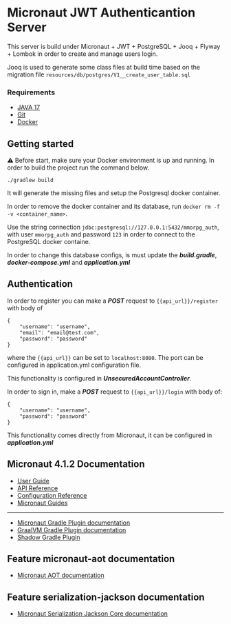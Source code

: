 # Micronaut JWT Authenticantion Server
This server is build under Micronaut + JWT + PostgreSQL + Jooq + Flyway + Lombok in order to create and manage users login.

Jooq is used to generate some class files at build time based on the migration file `resources/db/postgres/V1__create_user_table.sql`

### Requirements
* [JAVA 17](https://www.oracle.com/java/technologies/javase/jdk17-archive-downloads.html)
* [Git](https://git-scm.com/)
* [Docker](https://www.docker.com/products/docker-desktop/)
## Getting started

:warning: Before start, make sure your Docker environment is up and running.
In order to build the project run the command below.
```
./gradlew build
```
It will generate the missing files and setup the Postgresql docker container.

In order to remove the docker container and its database, run `docker rm -f -v <container_name>`.

Use the string connection `jdbc:postgresql://127.0.0.1:5432/mmorpg_auth`, with user `mmorpg_auth` and password `123` in order to connect to the PostgreSQL docker containe.

In order to change this database configs, is must update the ***build.gradle***, ***docker-compose.yml*** and ***application.yml***
## Authentication

In order to register you can make a ***POST*** request to `{{api_url}}/register` with body of
```
{
    "username": "username",
    "email": "email@test.com",
    "password": "password"
}
```
where the `{{api_url}}` can be set to `localhost:8080`. The port can be configured in application.yml configuration file.

This functionality is configured in ***UnsecuredAccountController***.

In order to sign in, make a ***POST*** request to `{{api_url}}/login` with body of:
```
{
    "username": "username",
    "password": "password"
}
```
This functionality comes directly from Micronaut, it can be configured in ***application.yml***

## Micronaut 4.1.2 Documentation

- [User Guide](https://docs.micronaut.io/4.1.2/guide/index.html)
- [API Reference](https://docs.micronaut.io/4.1.2/api/index.html)
- [Configuration Reference](https://docs.micronaut.io/4.1.2/guide/configurationreference.html)
- [Micronaut Guides](https://guides.micronaut.io/index.html)
---

- [Micronaut Gradle Plugin documentation](https://micronaut-projects.github.io/micronaut-gradle-plugin/latest/)
- [GraalVM Gradle Plugin documentation](https://graalvm.github.io/native-build-tools/latest/gradle-plugin.html)
- [Shadow Gradle Plugin](https://plugins.gradle.org/plugin/com.github.johnrengelman.shadow)
## Feature micronaut-aot documentation

- [Micronaut AOT documentation](https://micronaut-projects.github.io/micronaut-aot/latest/guide/)


## Feature serialization-jackson documentation

- [Micronaut Serialization Jackson Core documentation](https://micronaut-projects.github.io/micronaut-serialization/latest/guide/)


